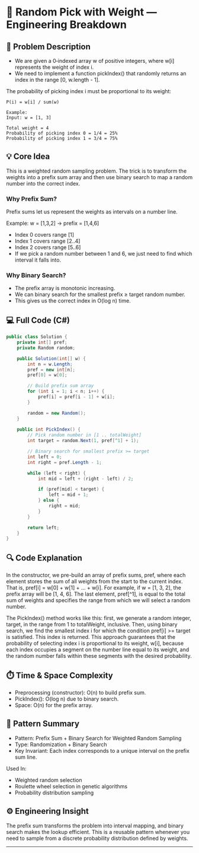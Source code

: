# 🎲 Random Pick with Weight — Engineering Breakdown

## 📌 Problem Description

- We are given a 0‑indexed array w of positive integers, where w[i] represents the weight of index i.
- We need to implement a function pickIndex() that randomly returns an index in the range [0, w.length - 1].

The probability of picking index i must be proportional to its weight:
```
P(i) = w[i] / sum(w)

Example: 
Input: w = [1, 3]

Total weight = 4
Probability of picking index 0 = 1/4 = 25%
Probability of picking index 1 = 3/4 = 75%
```

## 💡 Core Idea
This is a weighted random sampling problem. 
The trick is to transform the weights into a prefix sum array and then use binary search to map a random number into the correct index.

### Why Prefix Sum?
Prefix sums let us represent the weights as intervals on a number line.

Example: w = [1,3,2] → prefix = [1,4,6]

- Index 0 covers range [1]
- Index 1 covers range [2..4]
- Index 2 covers range [5..6]
- If we pick a random number between 1 and 6, we just need to find which interval it falls into.

### Why Binary Search?

- The prefix array is monotonic increasing.
- We can binary search for the smallest prefix ≥ target random number.
- This gives us the correct index in O(log n) time.

## 💻 Full Code (C#)

```csharp
public class Solution {
    private int[] pref;
    private Random random;

    public Solution(int[] w) {
        int n = w.Length;
        pref = new int[n];
        pref[0] = w[0];

        // Build prefix sum array
        for (int i = 1; i < n; i++) {
            pref[i] = pref[i - 1] + w[i];
        }

        random = new Random();
    }
    
    public int PickIndex() {
        // Pick random number in [1 .. totalWeight]
        int target = random.Next(1, pref[^1] + 1);

        // Binary search for smallest prefix >= target
        int left = 0;
        int right = pref.Length - 1;

        while (left < right) {
            int mid = left + (right - left) / 2;

            if (pref[mid] < target) {
                left = mid + 1;
            } else {
                right = mid;
            }
        }

        return left;
    }
}
```

## 🔍 Code Explanation

In the constructor, we pre-build an array of prefix sums, pref, where each element stores the sum of all weights from the start to the current index.
That is, pref[i] = w[0] + w[1] + ... + w[i]. For example, if w = [1, 3, 2], the prefix array will be [1, 4, 6]. The last element, pref[^1], 
is equal to the total sum of weights and specifies the range from which we will select a random number.

The PickIndex() method works like this: first, we generate a random integer, target, in the range from 1 to totalWeight, inclusive. 
Then, using binary search, we find the smallest index i for which the condition pref[i] >= target is satisfied. This index is returned. This approach guarantees that the probability 
of selecting index i is proportional to its weight, w[i], because each index occupies a segment on the number line equal to its weight, and the random number falls within these segments with the desired probability.


## ⏱️ Time & Space Complexity

- Preprocessing (constructor): O(n) to build prefix sum.
- PickIndex(): O(log n) due to binary search.
- Space: O(n) for the prefix array.

## 🧠 Pattern Summary

- Pattern: Prefix Sum + Binary Search for Weighted Random Sampling
- Type: Randomization + Binary Search
- Key Invariant: Each index corresponds to a unique interval on the prefix sum line.

Used In:

- Weighted random selection
- Roulette wheel selection in genetic algorithms
- Probability distribution sampling

## ⚙️ Engineering Insight

The prefix sum transforms the problem into interval mapping, and binary search makes the lookup efficient. 
This is a reusable pattern whenever you need to sample from a discrete probability distribution defined by weights.



---

